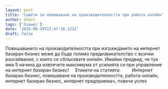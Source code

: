 ```yaml
---
layout: post
title: 'Съвети за повишаване на производителността при работа онлайн'
author: Ghost
tags: ['huawei']
date: '2019-09-19T23:47:38.121Z'
draft: false
---
```


Повишаването на производителността при изграждането на интернет базиран бизнес може да бъде голямо предизвикателство с всички разсейвания, с които се сблъсквате онлайн. Имайки предвид, че тук има 5 начина да извлечете максимума от усилията си при управление на интернет базиран бизнес!     Етикети на статията:         Интернет базиран бизнес, повишаване на производителността, работа онлайн, интернет базиран бизнес, интернет предприемач, повече успех
